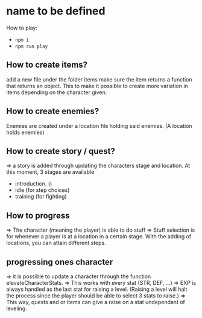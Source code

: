 # name to be defined

How to play:
- `npm i`
- `npm run play`

## How to create items?
add a new file under the folder items
make sure the item returns a function that returns an object. This to make it possible to create more variation in items depending on the character given.

## How to create enemies?
Enemies are created under a location file holding said enemies. (A location holds enemies)

## How to create story / quest?

=> a story is added through updating the characters stage and location.
At this moment, 3 stages are available
- introduction. ()
- idle (for step choices)
- training (for fighting)

## How to progress
=> The character (meaning the player) is able to do stuff
=> Stuff selection is for whenever a player is at a location in a certain stage. With the adding of locations, you can attain different steps.

## progressing ones character
=> it is possible to update a character through the function elevateCharacterStats.
=> This works with every stat (STR, DEF, ...)
=> EXP is always handled as the last stat for raising a level. (Raising a level will halt the process since the player should be able to select 3 stats to raise.)
=> This way, quests and or items can give a raise on a stat undependant of leveling.